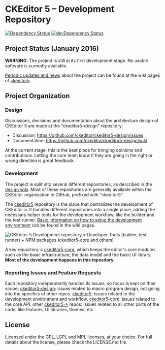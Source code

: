 CKEditor 5 – Development Repository
===================================

[![Dependency Status](https://david-dm.org/ckeditor/ckeditor5.svg)](https://david-dm.org/ckeditor/ckeditor5)
[![devDependency Status](https://david-dm.org/ckeditor/ckeditor5/dev-status.svg)](https://david-dm.org/ckeditor/ckeditor5#info=devDependencies)

## Project Status (January 2016)

**WARNING:** The project is still at its first development stage. No usable software is currently available.

[Periodic updates and news](https://github.com/ckeditor/ckeditor5/wiki/News-and-Updates) about the project can be found at the wiki pages of [ckeditor5](https://github.com/ckeditor/ckeditor5).

## Project Organization

### Design

Discussions, decisions and documentation about the architecture design of CKEditor 5 are made at the "ckeditor5-design" repository:

* Discussion: https://github.com/ckeditor/ckeditor5-design/issues
* Documentation: https://github.com/ckeditor/ckeditor5-design/wiki

At the current stage, this is the best place for bringing opinions and contributions. Letting the core team know if they are going in the right or wrong direction is great feedback.

### Development

The project is split into several different repositories, as described in the [design wiki](https://github.com/ckeditor/ckeditor5-design/wiki/Architecture-Overview). Most of these repositories are generally available within the CKEditor organization in GitHub, prefixed with "ckeditor5".

The [ckeditor5](https://github.com/ckeditor/ckeditor5) repository is the place that centralizes the development of CKEditor 5. It bundles different repositories into a single place, adding the necessary helper tools for the development workflow, like the builder and the test runner. [Basic information on how to setup the development environment](https://github.com/ckeditor/ckeditor5/wiki/Development-Environment) can be found in the wiki pages.

![CKEditor 5 Development repository = Developer Tools (builder, test runner) + NPM packages (ckeditor5-core and others)](https://cloud.githubusercontent.com/assets/630060/12577912/d5c32244-c41d-11e5-8b09-2dd97a1abb05.png)

A key repository is [ckeditor5-core](https://github.com/ckeditor/ckeditor5-core), which keeps the editor's core modules such as the basic infrastructure, the data model and the basic UI library. **Most of the development happens in this repository**.

### Reporting Issues and Feature Requests

Each repository independently handles its issues, so focus is kept on their scope:
[ckeditor5-design](https://github.com/ckeditor/ckeditor5-design): issues related to macro program design, not going into the specifics of other repos.
[ckeditor5](https://github.com/ckeditor/ckeditor5): issues related to the development environment and workflow.
[ckeditor5-core](https://github.com/ckeditor/ckeditor5-core): issues related to the core API.
other [ckeditor5-*](https://github.com/ckeditor?utf8=%E2%9C%93&query=ckeditor5-) repos: issues related to all other parts of the code, like features, UI libraries, themes, etc.

## License

Licensed under the GPL, LGPL and MPL licenses, at your choice. For full details about the license, please check the LICENSE.md file.
